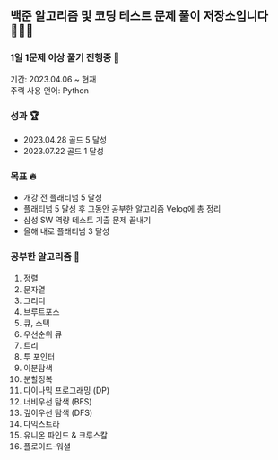 ## 백준 알고리즘 및 코딩 테스트 문제 풀이 저장소입니다 👨🏻‍💻

### 1일 1문제 이상 풀기 진행중 🌱
기간: 2023.04.06 ~ 현재<br>
주력 사용 언어: Python<br>

### 성과 🏆
- 2023.04.28 골드 5 달성
- 2023.07.22 골드 1 달성

### 목표 🔥
- 개강 전 플래티넘 5 달성
- 플래티넘 5 달성 후 그동안 공부한 알고리즘 Velog에 총 정리
- 삼성 SW 역량 테스트 기출 문제 끝내기
- 올해 내로 플래티넘 3 달성

### 공부한 알고리즘 🧐
1. 정렬
2. 문자열
3. 그리디
4. 브루트포스
5. 큐, 스택
6. 우선순위 큐
7. 트리
8. 투 포인터
9. 이분탐색
10. 분할정복
11. 다이나믹 프로그래밍 (DP)
12. 너비우선 탐색 (BFS)
13. 깊이우선 탐색 (DFS)
14. 다익스트라
15. 유니온 파인드 & 크루스칼
16. 플로이드-워셜
